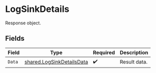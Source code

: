 # LogSinkDetails

Response object.


## Fields

| Field                                                                         | Type                                                                          | Required                                                                      | Description                                                                   |
| ----------------------------------------------------------------------------- | ----------------------------------------------------------------------------- | ----------------------------------------------------------------------------- | ----------------------------------------------------------------------------- |
| `Data`                                                                        | [shared.LogSinkDetailsData](../../../pkg/models/shared/logsinkdetailsdata.md) | :heavy_check_mark:                                                            | Result data.                                                                  |